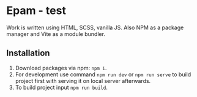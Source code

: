 # Epam - test

Work is written using HTML, SCSS, vanilla JS. Also NPM as a package manager and Vite as a module bundler.

## Installation

1. Download packages via npm: `npm i`.
2. For development use command `npm run dev` or `npm run serve` to build project first with serving it on local server afterwards.
3. To build project input `npm run build`.
